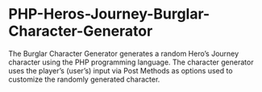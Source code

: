 # PHP-Heros-Journey-Burglar-Character-Generator
The Burglar Character Generator generates a random Hero’s Journey character using the PHP programming language. The character generator uses the player’s (user’s) input via Post Methods as options used to customize the randomly generated character.

